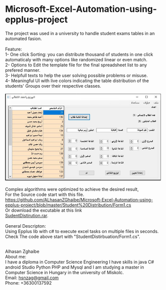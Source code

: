 # Microsoft-Excel-Automation-using-epplus-project
The project was used in a university to handle student exams tables in an automated fasion.<br/>
<br/>
Feature:<br/>
1-  One click Sorting: you can distribute thousand of students in one click automaticaly with many options like randomized linear or even match.<br/>
2- Options to Edit the template file for the final spreadsheet list to any prefered manner.<br/>
3- Helpfull texts to help the user solving possible problems or misuse.<br/>
4- Meaningful UI with live colors indicating the table distribution of the students' Groups over their respective classes.<br/>
<br/>
![alt text](https://github.com/ALhasanZGhaibe/Microsoft-Excel-Automation-using-epplus-project/raw/master/Student%20Distribution.JPG)<br/><br/>
Complex algorithms were optimized to achieve the desired result,<br/>
For the Source code start with this file.<br/>
https://github.com/ALhasanZGhaibe/Microsoft-Excel-Automation-using-epplus-project/blob/master/Student%20Distribution/Form1.cs<br/>
Or download the excutable at this link<br/>
<a href="https://github.com/ALhasanZGhaibe/epplus-project/raw/master/StudentDisturbution.rar">SudentDistirution.rar</a>.<br/><br/>
General Descripton:<br/>
Using Epplus lib with c# to execute excel tasks on multiple files in seconds. <br/>
Check The code above start with "StudentDistirbuation/Form1.cs".<br/><br/>

Alhasan Zghaibe <br/>
About me:<br/>
I have a diploma in Computer Science Engineering I have skills in java C# android Studio Python PHP and Mysql and I am studying a master in Computer Science in Hungary in the university of Miskolc.<br/>
Email: hsnzag@gmail.com<br/>
Phone: +36300137592<br/>

